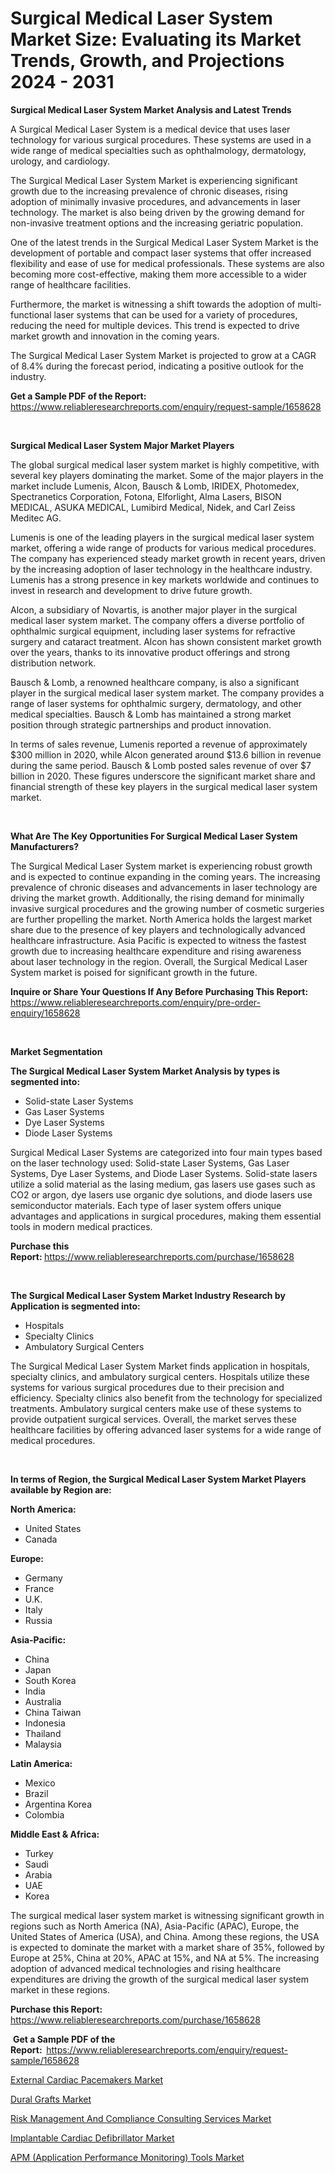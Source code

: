 <p><h1>Surgical Medical Laser System Market Size: Evaluating its Market Trends, Growth, and Projections 2024 - 2031</h1></p><p><strong>Surgical Medical Laser System Market Analysis and Latest Trends</strong></p>
<p><p>A Surgical Medical Laser System is a medical device that uses laser technology for various surgical procedures. These systems are used in a wide range of medical specialties such as ophthalmology, dermatology, urology, and cardiology.</p><p>The Surgical Medical Laser System Market is experiencing significant growth due to the increasing prevalence of chronic diseases, rising adoption of minimally invasive procedures, and advancements in laser technology. The market is also being driven by the growing demand for non-invasive treatment options and the increasing geriatric population.</p><p>One of the latest trends in the Surgical Medical Laser System Market is the development of portable and compact laser systems that offer increased flexibility and ease of use for medical professionals. These systems are also becoming more cost-effective, making them more accessible to a wider range of healthcare facilities.</p><p>Furthermore, the market is witnessing a shift towards the adoption of multi-functional laser systems that can be used for a variety of procedures, reducing the need for multiple devices. This trend is expected to drive market growth and innovation in the coming years.</p><p>The Surgical Medical Laser System Market is projected to grow at a CAGR of 8.4% during the forecast period, indicating a positive outlook for the industry.</p></p>
<p><strong>Get a Sample PDF of the Report:&nbsp;</strong> <a href="https://www.reliableresearchreports.com/enquiry/request-sample/1658628">https://www.reliableresearchreports.com/enquiry/request-sample/1658628</a></p>
<p>&nbsp;</p>
<p><strong>Surgical Medical Laser System Major Market Players</strong></p>
<p><p>The global surgical medical laser system market is highly competitive, with several key players dominating the market. Some of the major players in the market include Lumenis, Alcon, Bausch & Lomb, IRIDEX, Photomedex, Spectranetics Corporation, Fotona, Elforlight, Alma Lasers, BISON MEDICAL, ASUKA MEDICAL, Lumibird Medical, Nidek, and Carl Zeiss Meditec AG.</p><p>Lumenis is one of the leading players in the surgical medical laser system market, offering a wide range of products for various medical procedures. The company has experienced steady market growth in recent years, driven by the increasing adoption of laser technology in the healthcare industry. Lumenis has a strong presence in key markets worldwide and continues to invest in research and development to drive future growth.</p><p>Alcon, a subsidiary of Novartis, is another major player in the surgical medical laser system market. The company offers a diverse portfolio of ophthalmic surgical equipment, including laser systems for refractive surgery and cataract treatment. Alcon has shown consistent market growth over the years, thanks to its innovative product offerings and strong distribution network.</p><p>Bausch & Lomb, a renowned healthcare company, is also a significant player in the surgical medical laser system market. The company provides a range of laser systems for ophthalmic surgery, dermatology, and other medical specialties. Bausch & Lomb has maintained a strong market position through strategic partnerships and product innovation.</p><p>In terms of sales revenue, Lumenis reported a revenue of approximately $300 million in 2020, while Alcon generated around $13.6 billion in revenue during the same period. Bausch & Lomb posted sales revenue of over $7 billion in 2020. These figures underscore the significant market share and financial strength of these key players in the surgical medical laser system market.</p></p>
<p>&nbsp;</p>
<p><strong>What Are The Key Opportunities For Surgical Medical Laser System Manufacturers?</strong></p>
<p><p>The Surgical Medical Laser System market is experiencing robust growth and is expected to continue expanding in the coming years. The increasing prevalence of chronic diseases and advancements in laser technology are driving the market growth. Additionally, the rising demand for minimally invasive surgical procedures and the growing number of cosmetic surgeries are further propelling the market. North America holds the largest market share due to the presence of key players and technologically advanced healthcare infrastructure. Asia Pacific is expected to witness the fastest growth due to increasing healthcare expenditure and rising awareness about laser technology in the region. Overall, the Surgical Medical Laser System market is poised for significant growth in the future.</p></p>
<p><strong>Inquire or Share Your Questions If Any Before Purchasing This Report:</strong> <a href="https://www.reliableresearchreports.com/enquiry/pre-order-enquiry/1658628">https://www.reliableresearchreports.com/enquiry/pre-order-enquiry/1658628</a></p>
<p>&nbsp;</p>
<p><strong>Market Segmentation</strong></p>
<p><strong>The Surgical Medical Laser System Market Analysis by types is segmented into:</strong></p>
<p><ul><li>Solid-state Laser Systems</li><li>Gas Laser Systems</li><li>Dye Laser Systems</li><li>Diode Laser Systems</li></ul></p>
<p><p>Surgical Medical Laser Systems are categorized into four main types based on the laser technology used: Solid-state Laser Systems, Gas Laser Systems, Dye Laser Systems, and Diode Laser Systems. Solid-state lasers utilize a solid material as the lasing medium, gas lasers use gases such as CO2 or argon, dye lasers use organic dye solutions, and diode lasers use semiconductor materials. Each type of laser system offers unique advantages and applications in surgical procedures, making them essential tools in modern medical practices.</p></p>
<p><strong>Purchase this Report:&nbsp;</strong><a href="https://www.reliableresearchreports.com/purchase/1658628">https://www.reliableresearchreports.com/purchase/1658628</a></p>
<p>&nbsp;</p>
<p><strong>The Surgical Medical Laser System Market Industry Research by Application is segmented into:</strong></p>
<p><ul><li>Hospitals</li><li>Specialty Clinics</li><li>Ambulatory Surgical Centers</li></ul></p>
<p><p>The Surgical Medical Laser System Market finds application in hospitals, specialty clinics, and ambulatory surgical centers. Hospitals utilize these systems for various surgical procedures due to their precision and efficiency. Specialty clinics also benefit from the technology for specialized treatments. Ambulatory surgical centers make use of these systems to provide outpatient surgical services. Overall, the market serves these healthcare facilities by offering advanced laser systems for a wide range of medical procedures.</p></p>
<p>&nbsp;</p>
<p><strong>In terms of Region, the Surgical Medical Laser System Market Players available by Region are:</strong></p>
<p>
    <p> <strong> North America: </strong>
        <ul>
            <li>United States</li>
            <li>Canada</li>
        </ul>
        </p> 
    <p> <strong> Europe: </strong>
        <ul>
            <li>Germany</li>
            <li>France</li>
            <li>U.K.</li>
            <li>Italy</li>
            <li>Russia</li>
        </ul>
        </p> 
    <p> <strong> Asia-Pacific: </strong>
        <ul>
            <li>China</li>
            <li>Japan</li>
            <li>South Korea</li>
            <li>India</li>
            <li>Australia</li>
            <li>China Taiwan</li>
            <li>Indonesia</li>
            <li>Thailand</li>
            <li>Malaysia</li>
        </ul>
        </p> 
    <p> <strong> Latin America: </strong>
        <ul>
            <li>Mexico</li>
            <li>Brazil</li>
            <li>Argentina Korea</li>
            <li>Colombia</li>
        </ul>
        </p> 
    <p> <strong> Middle East & Africa: </strong>
        <ul>
            <li>Turkey</li>
            <li>Saudi</li>
            <li>Arabia</li>
            <li>UAE</li>
            <li>Korea</li>
        </ul>
    </p>
    </p>
<p><p>The surgical medical laser system market is witnessing significant growth in regions such as North America (NA), Asia-Pacific (APAC), Europe, the United States of America (USA), and China. Among these regions, the USA is expected to dominate the market with a market share of 35%, followed by Europe at 25%, China at 20%, APAC at 15%, and NA at 5%. The increasing adoption of advanced medical technologies and rising healthcare expenditures are driving the growth of the surgical medical laser system market in these regions.</p></p>
<p><strong>Purchase this Report: </strong><a href="https://www.reliableresearchreports.com/purchase/1658628">https://www.reliableresearchreports.com/purchase/1658628</a></p>
<p>&nbsp;<strong>Get a Sample PDF of the Report:&nbsp;&nbsp;</strong><a href="https://www.reliableresearchreports.com/enquiry/request-sample/1658628">https://www.reliableresearchreports.com/enquiry/request-sample/1658628</a></p>
<p><strong></strong></p>
<p><p><a href="https://medium.com/p/a1d622cc5707/edit">External Cardiac Pacemakers Market</a></p><p><a href="https://medium.com/p/2f0f24a53c9f/edit">Dural Grafts Market</a></p><p><a href="https://github.com/RickHolmes3/Market-Research-Report-List-3/blob/main/risk-management-and-compliance-consulting-services-market.md">Risk Management And Compliance Consulting Services Market</a></p><p><a href="https://medium.com/p/960e0c3e6d44/edit">Implantable Cardiac Defibrillator Market</a></p><p><a href="https://github.com/Alonsoolds3wq1d81czn8rbol/Market-Research-Report-List-1/blob/main/apm-application-performance-monitoring-tools-market.md">APM (Application Performance Monitoring) Tools Market</a></p></p>